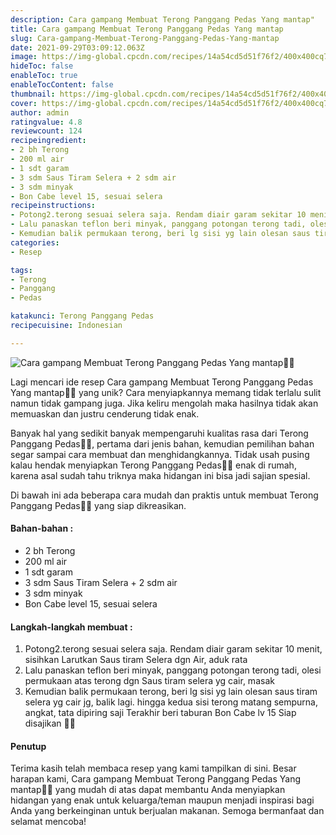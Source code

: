 ```yaml
---
description: Cara gampang Membuat Terong Panggang Pedas Yang mantap"
title: Cara gampang Membuat Terong Panggang Pedas Yang mantap
slug: Cara-gampang-Membuat-Terong-Panggang-Pedas-Yang-mantap
date: 2021-09-29T03:09:12.063Z
image: https://img-global.cpcdn.com/recipes/14a54cd5d51f76f2/400x400cq70/photo.jpg
hideToc: false
enableToc: true
enableTocContent: false
thumbnail: https://img-global.cpcdn.com/recipes/14a54cd5d51f76f2/400x400cq70/photo.jpg
cover: https://img-global.cpcdn.com/recipes/14a54cd5d51f76f2/400x400cq70/photo.jpg
author: admin
ratingvalue: 4.8
reviewcount: 124
recipeingredient:
- 2 bh Terong
- 200 ml air
- 1 sdt garam
- 3 sdm Saus Tiram Selera + 2 sdm air
- 3 sdm minyak
- Bon Cabe level 15, sesuai selera
recipeinstructions:
- Potong2.terong sesuai selera saja. Rendam diair garam sekitar 10 menit, sisihkan Larutkan Saus tiram Selera dgn Air, aduk rata
- Lalu panaskan teflon beri minyak, panggang potongan terong tadi, olesi permukaan atas terong dgn Saus tiram selera yg cair, masak
- Kemudian balik permukaan terong, beri lg sisi yg lain olesan saus tiram selera yg cair jg, balik lagi. hingga kedua sisi terong matang sempurna, angkat, tata dipiring saji Terakhir beri taburan Bon Cabe lv 15 Siap disajikan 🤤🤤
categories:
- Resep

tags:
- Terong
- Panggang
- Pedas

katakunci: Terong Panggang Pedas
recipecuisine: Indonesian

---
```


![Cara gampang Membuat Terong Panggang Pedas Yang mantap👩‍🍳](https://img-global.cpcdn.com/recipes/14a54cd5d51f76f2/400x400cq70/photo.jpg)

Lagi mencari ide resep Cara gampang Membuat Terong Panggang Pedas Yang mantap👩‍🍳 yang unik? Cara menyiapkannya memang tidak terlalu sulit namun tidak gampang juga. Jika keliru mengolah maka hasilnya tidak akan memuaskan dan justru cenderung tidak enak.

Banyak hal yang sedikit banyak mempengaruhi kualitas rasa dari Terong Panggang Pedas👩‍🍳, pertama dari jenis bahan, kemudian pemilihan bahan segar sampai cara membuat dan menghidangkannya. Tidak usah pusing kalau hendak menyiapkan Terong Panggang Pedas👩‍🍳 enak di rumah, karena asal sudah tahu triknya maka hidangan ini bisa jadi sajian spesial.

Di bawah ini ada beberapa cara mudah dan praktis untuk membuat Terong Panggang Pedas👩‍🍳 yang siap dikreasikan.

<!--inarticleads1-->

#### Bahan-bahan :

- 2 bh Terong
- 200 ml air
- 1 sdt garam
- 3 sdm Saus Tiram Selera + 2 sdm air
- 3 sdm minyak
- Bon Cabe level 15, sesuai selera

<!--inarticleads2-->

#### Langkah-langkah membuat :

1. Potong2.terong sesuai selera saja. Rendam diair garam sekitar 10 menit, sisihkan Larutkan Saus tiram Selera dgn Air, aduk rata
1. Lalu panaskan teflon beri minyak, panggang potongan terong tadi, olesi permukaan atas terong dgn Saus tiram selera yg cair, masak
1. Kemudian balik permukaan terong, beri lg sisi yg lain olesan saus tiram selera yg cair jg, balik lagi. hingga kedua sisi terong matang sempurna, angkat, tata dipiring saji Terakhir beri taburan Bon Cabe lv 15 Siap disajikan 🤤🤤

#### Penutup

Terima kasih telah membaca resep yang kami tampilkan di sini. Besar harapan kami, Cara gampang Membuat Terong Panggang Pedas Yang mantap👩‍🍳 yang mudah di atas dapat membantu Anda menyiapkan hidangan yang enak untuk keluarga/teman maupun menjadi inspirasi bagi Anda yang berkeinginan untuk berjualan makanan. Semoga bermanfaat dan selamat mencoba!